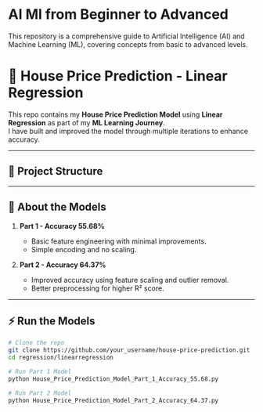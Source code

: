 # AI Ml from Beginner to Advanced
This repository is a comprehensive guide to Artificial Intelligence (AI) and Machine Learning (ML), covering concepts from basic to advanced levels.  
# 🏡 House Price Prediction - Linear Regression

This repo contains my **House Price Prediction Model** using **Linear Regression** as part of my **ML Learning Journey**.  
I have built and improved the model through multiple iterations to enhance accuracy.

---

## 📂 Project Structure

---

## 🎯 About the Models
1. **Part 1 - Accuracy 55.68%**  
   - Basic feature engineering with minimal improvements.
   - Simple encoding and no scaling.
   
2. **Part 2 - Accuracy 64.37%**  
   - Improved accuracy using feature scaling and outlier removal.
   - Better preprocessing for higher R² score.

---

## ⚡️ Run the Models
```bash
# Clone the repo
git clone https://github.com/your_username/house-price-prediction.git
cd regression/linearregression

# Run Part 1 Model
python House_Price_Prediction_Model_Part_1_Accuracy_55.68.py

# Run Part 2 Model
python House_Price_Prediction_Model_Part_2_Accuracy_64.37.py
